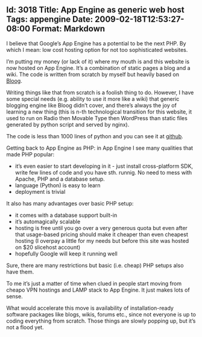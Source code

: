 Id: 3018
Title: App Engine as generic web host
Tags: appengine
Date: 2009-02-18T12:53:27-08:00
Format: Markdown
--------------
I believe that Google’s App Engine has a potential to be the next PHP.
By which I mean: low cost hosting option for not too sophisticated
websites.

I’m putting my money (or lack of it) where my mouth is and this website
is now hosted on App Engine. It’s a combination of static pages a blog
and a wiki. The code is written from scratch by myself but heavily based
on [Bloog](http://github.com/DocSavage/bloog/tree/master).

Writing things like that from scratch is a foolish thing to do. However,
I have some special needs (e.g. ability to use it more like a wiki) that
generic blogging engine like Bloog didn’t cover, and there’s always the
joy of learning a new thing (this is n-th technological transition for
this website, it used to run on Radio then Movable Type then WordPress
than static files generated by python script and served by nginx).

The code is less than 1000 lines of python and you can see it at
[github](http://github.com/kjk/web-blog/tree/master).

Getting back to App Engine as PHP: in App Engine I see many qualities
that made PHP popular:

-   it’s even easier to start developing in it - just install
    cross-platform SDK, write few lines of code and you have sth.
    runnig. No need to mess with Apache, PHP and a database setup.
-   language (Python) is easy to learn
-   deployment is trivial

It also has many advantages over basic PHP setup:

-   it comes with a database support built-in
-   it’s automagically scalable
-   hosting is free until you go over a very generous quota but even
    after that usage-based pricing should make it cheaper than even
    cheapest hosting (I overpay a little for my needs but before this
    site was hosted on $20 slicehost account)
-   hopefully Google will keep it running well

Sure, there are many restrictions but basic (i.e. cheap) PHP setups also
have them.

To me it’s just a matter of time when clued in people start moving from
cheapo VPN hostings and LAMP stack to App Engine. It just makes lots of
sense.

What would accelerate this move is availability of installation-ready
software packages like blogs, wikis, forums etc., since not everyone is
up to coding everything from scratch. Those things are slowly popping
up, but it’s not a flood yet.
